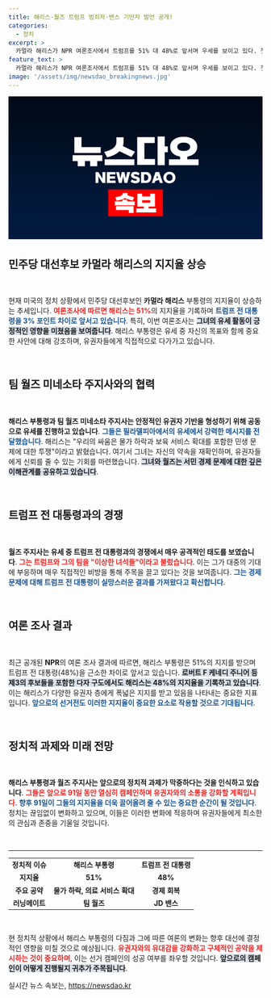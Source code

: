 ```yaml
---
title: 해리스·월즈 트럼프 범죄자·밴스 기만자 발언 공개!
categories:
  - 정치
excerpt: >
  카멀라 해리스가 NPR 여론조사에서 트럼프를 51% 대 48%로 앞서며 우세를 보이고 있다. 첫 공동 유세에서 해리스-월즈 팀은 약세 속 미래를 위한 강력한 의지를 다졌다! 클릭해 더 자세한 정치 전쟁 소식을 확인해보세요!
feature_text: >
  카멀라 해리스가 NPR 여론조사에서 트럼프를 51% 대 48%로 앞서며 우세를 보이고 있다. 첫 공동 유세에서 해리스-월즈 팀은 약세 속 미래를 위한 강력한 의지를 다졌다! 클릭해 더 자세한 정치 전쟁 소식을 확인해보세요!
image: '/assets/img/newsdao_breakingnews.jpg'
---
```


<p><img src="/assets/img/newsdao_breakingnews.jpg" alt="koreaapp 속보" /></p>

<h2 data-ke-size="size26">민주당 대선후보 카멀라 해리스의 지지율 상승</h2>

<p data-ke-size="size16">&nbsp;</p>

<p data-ke-size="size16">현재 미국의 정치 상황에서 민주당 대선후보인 <b>카멀라 해리스</b> 부통령의 지지율이 상승하는 추세입니다. <b><span style="color: #ee2323;">여론조사에 따르면 해리스는 51%</span></b>의 지지율을 기록하며 <b><span style="color: #1a5490;">트럼프 전 대통령을 3% 포인트 차이로 앞서고 있습니다</span></b>. 특히, 이번 여론조사는 <b><span style="background-color: #21538527;">그녀의 유세 활동이 긍정적인 영향을 미쳤음을 보여줍니다</span></b>. 해리스 부통령은 유세 중 자신의 목표와 함께 중요한 사안에 대해 강조하며, 유권자들에게 직접적으로 다가가고 있습니다.</p>

<p data-ke-size="size16">&nbsp;</p>

<h2 data-ke-size="size26">팀 월즈 미네소타 주지사와의 협력</h2>

<p data-ke-size="size16">&nbsp;</p>

<p data-ke-size="size16"><b>해리스 부통령과 팀 월즈 미네소타 주지사는 안정적인 유권자 기반을 형성하기 위해 공동으로 유세를 진행하고 있습니다</b>. <b><span style="color: #1a5490;">그들은 필라델피아에서의 유세에서 강력한 메시지를 전달했습니다</span></b>. 해리스는 "우리의 싸움은 물가 하락과 보육 서비스 확대를 포함한 민생 문제에 대한 투쟁"이라고 밝혔습니다. 여기서 그녀는 자신의 약속을 재확인하며, 유권자들에게 신뢰를 줄 수 있는 기회를 마련했습니다. <b><span style="background-color: #21538527;">그녀와 월즈는 서민 경제 문제에 대한 깊은 이해관계를 공유하고 있습니다</span></b>.</p>

<p data-ke-size="size16">&nbsp;</p>

<h2 data-ke-size="size26">트럼프 전 대통령과의 경쟁</h2>

<p data-ke-size="size16">&nbsp;</p>

<p data-ke-size="size16"><b>월즈 주지사는 유세 중 트럼프 전 대통령과의 경쟁에서 매우 공격적인 태도를 보였습니다</b>. <b><span style="color: #ee2323;">그는 트럼프와 그의 팀을 "이상한 녀석들"이라고 불렀습니다</span></b>. 이는 그가 대중의 기대에 부응하며 매우 직접적인 비방을 통해 주목을 끌고 있다는 것을 보여줍니다. <b><span style="color: #1a5490;">그는 경제 문제에 대해 트럼프 전 대통령이 실망스러운 결과를 가져왔다고 확신합니다</span></b>.</p>

<p data-ke-size="size16">&nbsp;</p>

<h2 data-ke-size="size26">여론 조사 결과</h2>

<p data-ke-size="size16">&nbsp;</p>

<p data-ke-size="size16">최근 공개된 <b>NPR</b>의 여론 조사 결과에 따르면, 해리스 부통령은 51%의 지지를 받으며 트럼프 전 대통령(48%)을 근소한 차이로 앞서고 있습니다. <b><span style="background-color: #21538527;">로버트 F 케네디 주니어 등 제3의 후보들을 포함한 다자 구도에서도 해리스는 48%의 지지율을 기록하고 있습니다</span></b>. 이는 해리스가 다양한 유권자 층에게 폭넓은 지지를 받고 있음을 나타내는 중요한 지표입니다. <b><span style="color: #1a5490;">앞으로의 선거전도 이러한 지지율이 중요한 요소로 작용할 것으로 기대됩니다</span></b>.</p>

<p data-ke-size="size16">&nbsp;</p>

<h2 data-ke-size="size26">정치적 과제와 미래 전망</h2>

<p data-ke-size="size16">&nbsp;</p>

<p data-ke-size="size16"><b>해리스 부통령과 월즈 주지사는 앞으로의 정치적 과제가 막중하다는 것을 인식하고 있습니다</b>. <b><span style="color: #ee2323;">그들은 앞으로 91일 동안 열심히 캠페인하며 유권자와의 소통을 강화할 계획입니다</span></b>. <b><span style="color: #1a5490;">향후 91일이 그들의 지지율을 더욱 끌어올려 줄 수 있는 중요한 순간이 될 것입니다</span></b>. 정치는 끊임없이 변화하고 있으며, 이들은 이러한 변화에 적응하며 유권자들에게 최소한의 관심과 존중을 기울일 것입니다.</p>

<p data-ke-size="size16">&nbsp;</p>

<hr>

<table style="width: 100%;">
    <tbody>
        <tr>
            <td style="text-align: center; height: 17px;"><b>정치적 이슈</b></td>
            <td style="text-align: center; height: 17px;"><b>해리스 부통령</b></td>
            <td style="text-align: center; height: 17px;"><b>트럼프 전 대통령</b></td>
        </tr>
        <tr>
            <td style="text-align: center; height: 17px;"><b>지지율</b></td>
            <td style="text-align: center; height: 17px;"><b>51%</b></td>
            <td style="text-align: center; height: 17px;"><b>48%</b></td>
        </tr>
        <tr>
            <td style="text-align: center; height: 17px;"><b>주요 공약</b></td>
            <td style="text-align: center; height: 17px;"><b>물가 하락, 의료 서비스 확대</b></td>
            <td style="text-align: center; height: 17px;"><b>경제 회복</b></td>
        </tr>
        <tr>
            <td style="text-align: center; height: 17px;"><b>러닝메이트</b></td>
            <td style="text-align: center; height: 17px;"><b>팀 월즈</b></td>
            <td style="text-align: center; height: 17px;"><b>JD 밴스</b></td>
        </tr>
    </tbody>
</table>

<p data-ke-size="size16">&nbsp;</p>

<p data-ke-size="size16">현 정치적 상황에서 해리스 부통령의 다짐과 그에 따른 여론의 변화는 향후 대선에 결정적인 영향을 미칠 것으로 예상됩니다. <b><span style="color: #ee2323;">유권자와의 유대감을 강화하고 구체적인 공약을 제시하는 것이 중요하며</span></b>, 이는 선거 캠페인의 성공 여부를 좌우할 것입니다. <b><span style="background-color: #21538527;"> 앞으로의 캠페인이 어떻게 진행될지 귀추가 주목됩니다</span></b>.</p>
실시간 뉴스 속보는, <a href="https://newsdao.kr" rel="dofollow">https://newsdao.kr</a>



